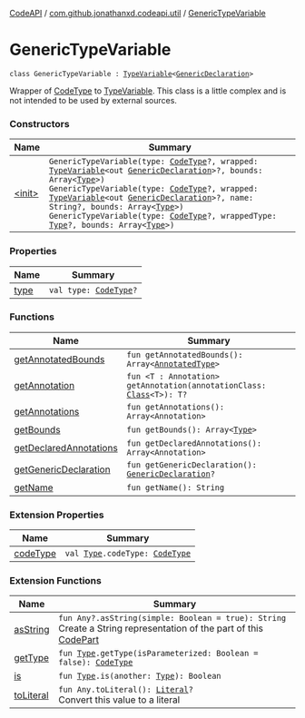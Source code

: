 [CodeAPI](../../index.md) / [com.github.jonathanxd.codeapi.util](../index.md) / [GenericTypeVariable](.)

# GenericTypeVariable

`class GenericTypeVariable : `[`TypeVariable`](http://docs.oracle.com/javase/6/docs/api/java/lang/reflect/TypeVariable.html)`<`[`GenericDeclaration`](http://docs.oracle.com/javase/6/docs/api/java/lang/reflect/GenericDeclaration.html)`>`

Wrapper of [CodeType](../../com.github.jonathanxd.codeapi.type/-code-type/index.md) to [TypeVariable](http://docs.oracle.com/javase/6/docs/api/java/lang/reflect/TypeVariable.html). This class is a little complex and is not intended to be used by
external sources.

### Constructors

| Name | Summary |
|---|---|
| [&lt;init&gt;](-init-.md) | `GenericTypeVariable(type: `[`CodeType`](../../com.github.jonathanxd.codeapi.type/-code-type/index.md)`?, wrapped: `[`TypeVariable`](http://docs.oracle.com/javase/6/docs/api/java/lang/reflect/TypeVariable.html)`<out `[`GenericDeclaration`](http://docs.oracle.com/javase/6/docs/api/java/lang/reflect/GenericDeclaration.html)`>?, bounds: Array<`[`Type`](http://docs.oracle.com/javase/6/docs/api/java/lang/reflect/Type.html)`>)`<br>`GenericTypeVariable(type: `[`CodeType`](../../com.github.jonathanxd.codeapi.type/-code-type/index.md)`?, wrapped: `[`TypeVariable`](http://docs.oracle.com/javase/6/docs/api/java/lang/reflect/TypeVariable.html)`<out `[`GenericDeclaration`](http://docs.oracle.com/javase/6/docs/api/java/lang/reflect/GenericDeclaration.html)`>?, name: String?, bounds: Array<`[`Type`](http://docs.oracle.com/javase/6/docs/api/java/lang/reflect/Type.html)`>)`<br>`GenericTypeVariable(type: `[`CodeType`](../../com.github.jonathanxd.codeapi.type/-code-type/index.md)`?, wrappedType: `[`Type`](http://docs.oracle.com/javase/6/docs/api/java/lang/reflect/Type.html)`?, bounds: Array<`[`Type`](http://docs.oracle.com/javase/6/docs/api/java/lang/reflect/Type.html)`>)` |

### Properties

| Name | Summary |
|---|---|
| [type](type.md) | `val type: `[`CodeType`](../../com.github.jonathanxd.codeapi.type/-code-type/index.md)`?` |

### Functions

| Name | Summary |
|---|---|
| [getAnnotatedBounds](get-annotated-bounds.md) | `fun getAnnotatedBounds(): Array<`[`AnnotatedType`](http://docs.oracle.com/javase/6/docs/api/java/lang/reflect/AnnotatedType.html)`>` |
| [getAnnotation](get-annotation.md) | `fun <T : Annotation> getAnnotation(annotationClass: `[`Class`](http://docs.oracle.com/javase/6/docs/api/java/lang/Class.html)`<T>): T?` |
| [getAnnotations](get-annotations.md) | `fun getAnnotations(): Array<Annotation>` |
| [getBounds](get-bounds.md) | `fun getBounds(): Array<`[`Type`](http://docs.oracle.com/javase/6/docs/api/java/lang/reflect/Type.html)`>` |
| [getDeclaredAnnotations](get-declared-annotations.md) | `fun getDeclaredAnnotations(): Array<Annotation>` |
| [getGenericDeclaration](get-generic-declaration.md) | `fun getGenericDeclaration(): `[`GenericDeclaration`](http://docs.oracle.com/javase/6/docs/api/java/lang/reflect/GenericDeclaration.html)`?` |
| [getName](get-name.md) | `fun getName(): String` |

### Extension Properties

| Name | Summary |
|---|---|
| [codeType](../java.lang.reflect.-type/code-type.md) | `val `[`Type`](http://docs.oracle.com/javase/6/docs/api/java/lang/reflect/Type.html)`.codeType: `[`CodeType`](../../com.github.jonathanxd.codeapi.type/-code-type/index.md) |

### Extension Functions

| Name | Summary |
|---|---|
| [asString](../kotlin.-any/as-string.md) | `fun Any?.asString(simple: Boolean = true): String`<br>Create a String representation of the part of this [CodePart](../../com.github.jonathanxd.codeapi/-code-part/index.md) |
| [getType](../java.lang.reflect.-type/get-type.md) | `fun `[`Type`](http://docs.oracle.com/javase/6/docs/api/java/lang/reflect/Type.html)`.getType(isParameterized: Boolean = false): `[`CodeType`](../../com.github.jonathanxd.codeapi.type/-code-type/index.md) |
| [is](../java.lang.reflect.-type/is.md) | `fun `[`Type`](http://docs.oracle.com/javase/6/docs/api/java/lang/reflect/Type.html)`.is(another: `[`Type`](http://docs.oracle.com/javase/6/docs/api/java/lang/reflect/Type.html)`): Boolean` |
| [toLiteral](../../com.github.jonathanxd.codeapi.util.conversion/kotlin.-any/to-literal.md) | `fun Any.toLiteral(): `[`Literal`](../../com.github.jonathanxd.codeapi.literal/-literal/index.md)`?`<br>Convert this value to a literal |
